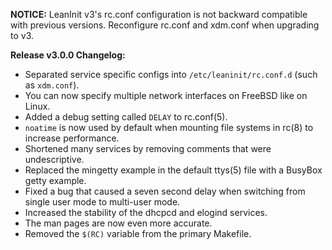 **NOTICE:** LeanInit v3's rc.conf configuration is not backward compatible with previous versions. Reconfigure rc.conf and xdm.conf when upgrading to v3.

**Release v3.0.0 Changelog:**
* Separated service specific configs into `/etc/leaninit/rc.conf.d` (such as `xdm.conf`).
* You can now specify multiple network interfaces on FreeBSD like on Linux.
* Added a debug setting called `DELAY` to rc.conf(5).
* `noatime` is now used by default when mounting file systems in rc(8) to increase performance.
* Shortened many services by removing comments that were undescriptive.
* Replaced the mingetty example in the default ttys(5) file with a BusyBox getty example.
* Fixed a bug that caused a seven second delay when switching from single user mode to multi-user mode.
* Increased the stability of the dhcpcd and elogind services.
* The man pages are now even more accurate.
* Removed the `$(RC)` variable from the primary Makefile.

